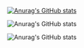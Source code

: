 <!--

**Isr12624/Isr12624** is a ✨ _special_ ✨ repository because its `README.md` (this file) appears on your GitHub profile.

## Hello World!

- 👀 I’m interested in ...

- ⚡ Fun fact: 

## Recent activity

[![Anurag's GitHub stats](https://github-readme-stats.vercel.app/api?username=Isr12624)](https://github.com/anuraghazra/github-readme-stats)


 


-->


[![Anurag's GitHub stats](https://github-readme-stats.vercel.app/api?username=Isr12624)](https://github.com/anuraghazra/github-readme-stats)


![Anurag's GitHub stats](https://github-readme-stats.vercel.app/api?username=Isr12624&show=reviews,discussions_started,discussions_answered,prs_merged,prs_merged_percentage)


![Anurag's GitHub stats](https://github-readme-stats.vercel.app/api?username=Isr12624&showicons=true&bg_color=black)
